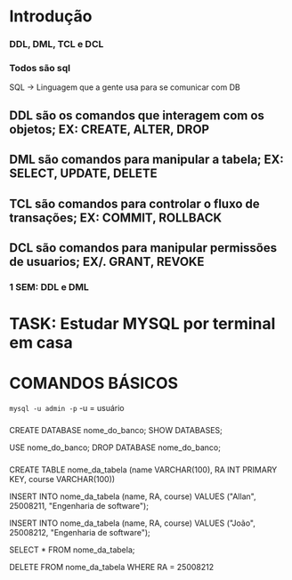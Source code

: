 # Introdução
### DDL, DML, TCL e DCL
### Todos são sql


SQL -> Linguagem que a gente usa para se comunicar com DB

## DDL são os comandos que interagem com os objetos; EX: CREATE, ALTER, DROP
## DML são comandos para manipular a tabela; EX: SELECT, UPDATE, DELETE
## TCL são comandos para controlar o fluxo de transações; EX: COMMIT, ROLLBACK
## DCL são comandos para manipular permissões de usuarios; EX/. GRANT, REVOKE

### 1 SEM: DDL e DML

# TASK: Estudar MYSQL por terminal em casa

# COMANDOS BÁSICOS

`mysql -u admin -p`
-u = usuário

###
CREATE DATABASE nome_do_banco;
SHOW DATABASES;

USE nome_do_banco;
DROP DATABASE nome_do_banco;

###

###
CREATE TABLE nome_da_tabela (name VARCHAR(100), RA INT PRIMARY KEY, course VARCHAR(100))

INSERT INTO nome_da_tabela (name, RA, course) VALUES ("Allan", 25008211, "Engenharia de software");

INSERT INTO nome_da_tabela (name, RA, course) VALUES ("João", 25008212, "Engenharia de software");

SELECT * FROM nome_da_tabela;

DELETE FROM nome_da_tabela WHERE RA = 25008212
###


